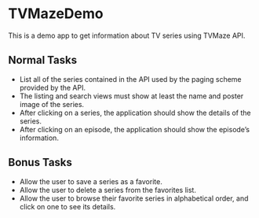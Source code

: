 # TVMazeDemo

This is a demo app to get information about TV series using TVMaze API.

## Normal Tasks
- List all of the series contained in the API used by the paging scheme provided by the API.
- The listing and search views must show at least the name and poster image of the
series.
- After clicking on a series, the application should show the details of the series.
- After clicking on an episode, the application should show the episode’s information.


## Bonus Tasks
- Allow the user to save a series as a favorite.
- Allow the user to delete a series from the favorites list.
- Allow the user to browse their favorite series in alphabetical order, and click on one to see its details.
